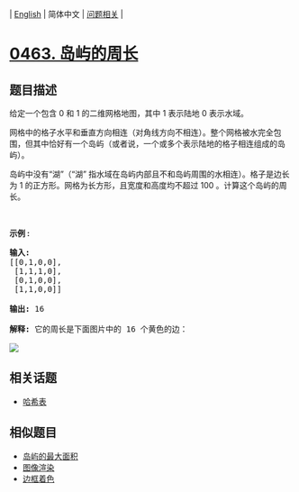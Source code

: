 
| [English](README_EN.md) | 简体中文 | [问题相关](QUESTION.md) |
# [0463. 岛屿的周长](https://leetcode-cn.com/problems/island-perimeter/)
## 题目描述
<p>给定一个包含 0 和 1 的二维网格地图，其中 1 表示陆地&nbsp;0 表示水域。</p>

<p>网格中的格子水平和垂直方向相连（对角线方向不相连）。整个网格被水完全包围，但其中恰好有一个岛屿（或者说，一个或多个表示陆地的格子相连组成的岛屿）。</p>

<p>岛屿中没有&ldquo;湖&rdquo;（&ldquo;湖&rdquo; 指水域在岛屿内部且不和岛屿周围的水相连）。格子是边长为 1 的正方形。网格为长方形，且宽度和高度均不超过 100 。计算这个岛屿的周长。</p>

<p>&nbsp;</p>

<p><strong>示例 :</strong></p>

<pre><strong>输入:</strong>
[[0,1,0,0],
 [1,1,1,0],
 [0,1,0,0],
 [1,1,0,0]]

<strong>输出:</strong> 16

<strong>解释:</strong> 它的周长是下面图片中的 16 个黄色的边：

<img src="https://assets.leetcode-cn.com/aliyun-lc-upload/uploads/2018/10/12/island.png">
</pre>

## 相关话题
- [哈希表](https://leetcode-cn.com/tag/hash-table)
## 相似题目
- [岛屿的最大面积](../0695/README.md)
- [图像渲染](../0733/README.md)
- [边框着色](../1034/README.md)
